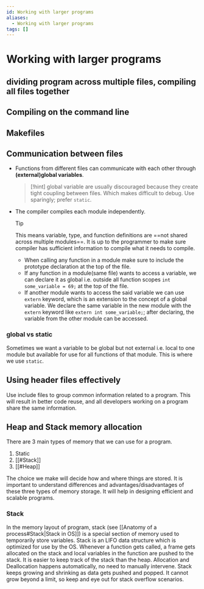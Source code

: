 ```yaml
---
id: Working with larger programs
aliases:
  - Working with larger programs
tags: []
---
```


# Working with larger programs

## dividing program across multiple files, compiling all files together

## Compiling on the command line

## Makefiles

## Communication between files
- Functions from different files can communicate with each other through **(external)global variables**.
  > [!hint]
  > global variable are usually discouraged because they create tight coupling between files.
  > Which makes difficult to debug. Use sparingly; prefer `static`.
- The compiler compiles each module independently.
  > [!tip]
  > This means variable, type, and function definitions are ==not shared across multiple modules==.
  > It is up to the programmer to make sure compiler has sufficient information to compile what it needs to compile.
  > - When calling any function in a module make sure to include the prototype declaration at the top of the file.
  > - If any function in a module(same file) wants to access a variable, we can declare it as global i.e. outside all function scopes `int some_variable = 69;` at the top of the file.
  > - If another module wants to access the said variable we can use `extern` keyword, which is an extension to the concept of a global variable. We declare the same variable in the new module with the `extern` keyword like `extern int some_variable;`; after declaring, the variable from the other module can be accessed.

### global vs static
Sometimes we want a variable to be global but not external i.e. local to one module but available for use for all functions of that module.
This is where we use `static`.

## Using header files effectively
Use include files to group common information related to a program.
This will result in better code reuse, and all developers working on a program share the same information.

## Heap and Stack memory allocation
There are 3 main types of memory that we can use for a program.
1. Static
2. [[#Stack]]
3. [[#Heap]]

The choice we make will decide how and where things are stored.
It is important to understand differences and advantages/disadvantages of these three types of memory storage. It will help in designing efficient and scalable programs.

### Stack
In the memory layout of program, stack (see [[Anatomy of a process#Stack|Stack in OS]]) is a special section of memory used to temporarily store variables.
Stack is an LIFO data structure which is optimized for use by the OS. Whenever a function gets called, a frame gets allocated on the stack and local variables in the function are pushed to the stack.
It is easier to keep track of the stack than the heap.
Allocation and Deallocation happens automatically, no need to manually intervene.
Stack keeps growing and shrinking as data gets pushed and popped.
It cannot grow beyond a limit, so keep and eye out for stack overflow scenarios.
